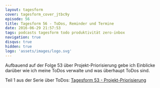 ```yaml
---
layout: tagesform
cover: tagesform_cover_jtbc9y
episode: 56
title: Tagesform 56 - ToDos, Reminder und Termine
date: 2016-06-29 21:57:53
tags: podcasts tagesform todo produktivität zero-inbox
navigation: true
disqus: true
hidden: true
logo: 'assets/images/logo.svg'
---
```


Aufbauend auf der Folge 53 über Projekt-Priorisierung gebe ich Einblicke
darüber wie ich meine ToDos verwalte und was überhaupt ToDos sind.


<!-- more -->

Teil 1 aus der Serie über ToDos: [Tagesform 53 - Projekt-Priorisierung](http://hannesdiem.de/tagesform-53/)
